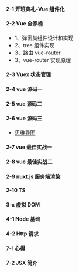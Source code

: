 #### 2-1 开班典礼-Vue 组件化

#### 2-2 Vue 全家桶

- 1、弹窗类组件设计和实现
- 2、tree 组件实现
- 3、路由 vue-router
- 3、vue-router 实现原理

#### 2-3 Vuex 状态管理

#### 2-4 vue 源码一

#### 2-5 vue 源码二

#### 2-6 vue 源码三

- [思维导图](https://www.processon.com)

#### 2-7 vue 最佳实战一

#### 2-8 vue 最佳实战二

#### 2-9 nuxt.js 服务端渲染

#### 2-10 TS

#### 3-x 虚拟 DOM

#### 4-1 Node 基础

#### 4-2 Http 请求

#### 7-1 心得

#### 7-2 JSX 简介
